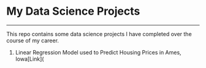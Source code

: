 # My Data Science Projects
----
This repo contains some data science projects I have completed over the course of my career.  


1.  Linear Regression Model used to Predict Housing Prices in Ames, Iowa[Link](
